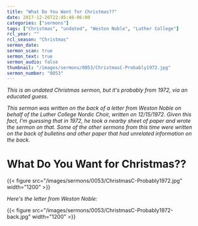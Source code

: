 ```yaml
---
title: "What Do You Want for Christmas??"
date: 2017-12-26T22:45:48-06:00
categories: ["sermons"]
tags: ["Christmas", "undated", "Weston Noble", "Luther College"]
rcl_year: ""
rcl_season: "Christmas"
sermon_date: 
sermon_scan: true
sermon_text: true
sermon_audio: false
thumbnail: "/images/sermons/0053/ChristmasC-Probably1972.jpg"
sermon_number: "0053"
---
```

_This is an undated Christmas sermon, but it's probably from 1972, via an educated guess._

<!--more-->

_This sermon was written on the back of a letter from Weston Noble on behalf of the Luther College Nordic Choir, written on 12/15/1972.  Given this fact, I'm guessing that in 1972, he took a nearby sheet of paper and wrote the sermon on that.  Some of the other sermons from this time were written on the back of bulletins and other paper that had unrelated information on the back._

# **What Do You Want for Christmas??**

{{< figure src="/images/sermons/0053/ChristmasC-Probably1972.jpg" width="1200" >}}

_Here's the letter from Weston Noble:_

{{< figure src="/images/sermons/0053/ChristmasC-Probably1972-back.jpg" width="1200" >}}